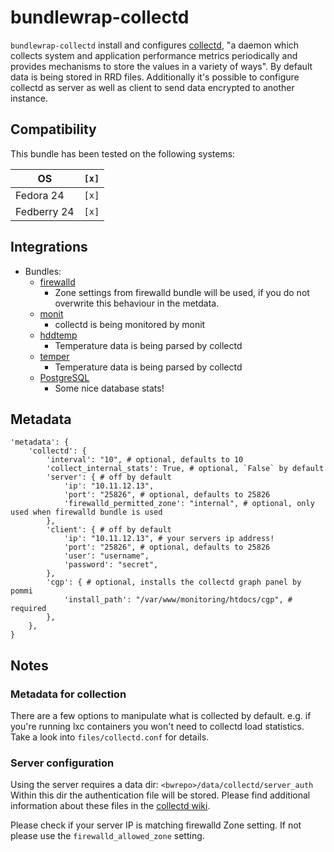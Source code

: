# bundlewrap-collectd

`bundlewrap-collectd` install and configures [collectd](https://collectd.org/), "a daemon which collects system and application performance metrics periodically and provides mechanisms to store the values in a variety of ways".
By default data is being stored in RRD files.
Additionally it's possible to configure collectd as server as well as client to send data encrypted to another instance.

## Compatibility

This bundle has been tested on the following systems:

| OS          | `[x]` |
| ----------- | ----- |
| Fedora 24   | `[x]` |
| Fedberry 24 | `[x]` |

## Integrations

* Bundles:
  * [firewalld](https://github.com/rullmann/bundlewrap-firewalld)
    * Zone settings from firewalld bundle will be used, if you do not overwrite this behaviour in the metdata.
  * [monit](https://github.com/rullmann/bundlewrap-monit)
    * collectd is being monitored by monit
  * [hddtemp](https://github.com/rullmann/bundlewrap-hddtemp)
    * Temperature data is being parsed by collectd
  * [temper](https://github.com/rullmann/bundlewrap-temper)
    * Temperature data is being parsed by collectd
  * [PostgreSQL](https://github.com/rullmann/bundlewrap-postgresql)
    * Some nice database stats!

## Metadata

    'metadata': {
        'collectd': {
            'interval': "10", # optional, defaults to 10
            'collect_internal_stats': True, # optional, `False` by default
            'server': { # off by default
                'ip': "10.11.12.13",
                'port': "25826", # optional, defaults to 25826
                'firewalld_permitted_zone': "internal", # optional, only used when firewalld bundle is used
            },
            'client': { # off by default
                'ip': "10.11.12.13", # your servers ip address!
                'port': "25826", # optional, defaults to 25826
                'user': "username",
                'password': "secret",
            },
            'cgp': { # optional, installs the collectd graph panel by pommi
                'install_path': "/var/www/monitoring/htdocs/cgp", # required
            },
        },
    }

## Notes

### Metadata for collection

There are a few options to manipulate what is collected by default. e.g. if you're running lxc containers you won't need to collectd load statistics. Take a look into `files/collectd.conf` for details.

### Server configuration

Using the server requires a data dir: `<bwrepo>/data/collectd/server_auth`
Within this dir the authentication file will be stored. Please find additional information about these files in the [collectd wiki](https://collectd.org/wiki/index.php/Networking_introduction#Cryptographic_setup).

Please check if your server IP is matching firewalld Zone setting. If not please use the `firewalld_allowed_zone` setting.
